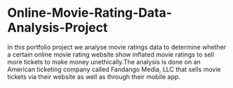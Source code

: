 # Online-Movie-Rating-Data-Analysis-Project
In this portfolio project we analyse movie ratings data to determine whether a certain online movie rating website show inflated movie ratings to sell more tickets to make money unethically.The analysis is done on an American ticketing company called Fandango Media, LLC that sells movie tickets via their website as well as through their mobile app.
